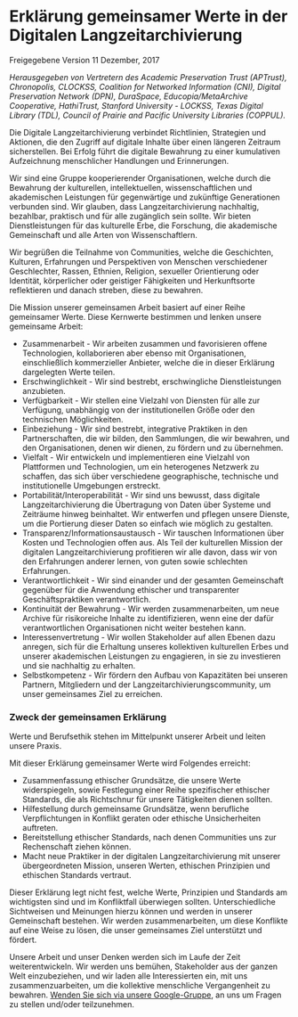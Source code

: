 # Erklärung gemeinsamer Werte in der Digitalen Langzeitarchivierung

Freigegebene Version
11 Dezember, 2017

*Herausgegeben von Vertretern des Academic Preservation Trust (APTrust), Chronopolis, CLOCKSS, Coalition for Networked Information (CNI), Digital Preservation Network (DPN), DuraSpace, Educopia/MetaArchive Cooperative, HathiTrust, Stanford University - LOCKSS, Texas Digital Library (TDL), Council of Prairie and Pacific University Libraries (COPPUL).*

Die Digitale Langzeitarchivierung  verbindet Richtlinien, Strategien und Aktionen, die den Zugriff auf digitale Inhalte über einen längeren Zeitraum sicherstellen. Bei Erfolg führt die digitale Bewahrung zu einer kumulativen Aufzeichnung menschlicher Handlungen und Erinnerungen.

Wir sind eine Gruppe kooperierender Organisationen, welche durch die Bewahrung der kulturellen, intellektuellen, wissenschaftlichen und akademischen Leistungen für gegenwärtige und zukünftige Generationen verbunden sind. Wir glauben, dass Langzeitarchivierung nachhaltig, bezahlbar, praktisch und für alle zugänglich sein sollte. Wir bieten Dienstleistungen für das kulturelle Erbe, die Forschung, die akademische Gemeinschaft und alle Arten von Wissenschaftlern.

Wir begrüßen die Teilnahme von Communities, welche die Geschichten, Kulturen, Erfahrungen und Perspektiven von Menschen verschiedener Geschlechter, Rassen, Ethnien, Religion, sexueller Orientierung oder Identität, körperlicher oder geistiger Fähigkeiten und Herkunftsorte reflektieren und danach streben, diese zu bewahren.

Die Mission unserer gemeinsamen Arbeit basiert auf einer Reihe gemeinsamer Werte. Diese Kernwerte bestimmen und lenken unsere gemeinsame Arbeit:

* Zusammenarbeit - Wir arbeiten zusammen und favorisieren offene Technologien, kollaborieren aber ebenso mit Organisationen, einschließlich kommerzieller Anbieter, welche die in dieser Erklärung dargelegten Werte teilen.
* Erschwinglichkeit - Wir sind bestrebt, erschwingliche Dienstleistungen anzubieten.
* Verfügbarkeit - Wir stellen eine Vielzahl von Diensten für alle zur Verfügung, unabhängig von der institutionellen Größe oder den technischen Möglichkeiten.
* Einbeziehung - Wir sind bestrebt, integrative Praktiken in den Partnerschaften, die wir bilden, den Sammlungen, die wir bewahren, und den Organisationen, denen wir dienen, zu fördern und zu übernehmen.
* Vielfalt - Wir entwickeln und implementieren eine Vielzahl von Plattformen und Technologien, um ein heterogenes Netzwerk zu schaffen, das sich über verschiedene geographische, technische und institutionelle Umgebungen erstreckt.
* Portabilität/Interoperabilität - Wir sind uns bewusst, dass digitale Langzeitarchivierung die Übertragung von Daten über Systeme und Zeiträume hinweg beinhaltet. Wir entwerfen und pflegen unsere Dienste, um die Portierung dieser Daten so einfach wie möglich zu gestalten.
* Transparenz/Informationsaustausch - Wir tauschen Informationen über Kosten und Technologien offen aus. Als Teil der kulturellen Mission der digitalen Langzeitarchivierung profitieren wir alle davon, dass wir von den Erfahrungen anderer lernen, von guten sowie schlechten Erfahrungen.
* Verantwortlichkeit - Wir sind einander und der gesamten Gemeinschaft gegenüber für die Anwendung ethischer und transparenter Geschäftspraktiken verantwortlich.
* Kontinuität der Bewahrung - Wir werden zusammenarbeiten, um neue Archive für risikoreiche Inhalte zu identifizieren, wenn eine der dafür verantwortlichen Organisationen nicht weiter bestehen kann.
* Interessenvertretung - Wir wollen Stakeholder auf allen Ebenen dazu anregen, sich für die Erhaltung unseres kollektiven kulturellen Erbes und unserer akademischen Leistungen zu engagieren, in sie zu investieren und sie nachhaltig zu erhalten.
* Selbstkompetenz - Wir fördern den Aufbau von Kapazitäten bei unseren Partnern, Mitgliedern und der Langzeitarchivierungscommunity, um unser gemeinsames Ziel zu erreichen.

### Zweck der gemeinsamen Erklärung

Werte und Berufsethik stehen im Mittelpunkt unserer Arbeit und leiten unsere Praxis.

Mit dieser Erklärung gemeinsamer Werte wird Folgendes erreicht:

* Zusammenfassung ethischer Grundsätze, die unsere Werte widerspiegeln, sowie Festlegung einer Reihe spezifischer ethischer Standards, die als Richtschnur für unsere Tätigkeiten dienen sollten.
* Hilfestellung durch  gemeinsame Grundsätze,  wenn berufliche Verpflichtungen in Konflikt geraten oder ethische Unsicherheiten auftreten.
* Bereitstellung ethischer Standards, nach denen Communities uns zur Rechenschaft ziehen können.
* Macht neue Praktiker in der digitalen Langzeitarchivierung mit  unserer übergeordneten Mission, unseren Werten, ethischen Prinzipien und ethischen Standards vertraut.

Dieser Erklärung legt nicht fest, welche Werte, Prinzipien und Standards am wichtigsten sind und im Konfliktfall überwiegen sollten. Unterschiedliche Sichtweisen und Meinungen hierzu können und werden in unserer Gemeinschaft bestehen. Wir werden zusammenarbeiten, um diese Konflikte auf eine Weise zu lösen, die unser gemeinsames Ziel unterstützt und fördert.

Unsere Arbeit und unser Denken werden sich im Laufe der Zeit weiterentwickeln. Wir werden uns bemühen, Stakeholder aus der ganzen Welt einzubeziehen, und wir laden alle Interessierten ein, mit uns zusammenzuarbeiten, um die kollektive menschliche Vergangenheit zu bewahren. [Wenden Sie sich via unsere Google-Gruppe](mailto:dpscollaborative@googlegroups.com), an uns um Fragen zu stellen und/oder teilzunehmen.
